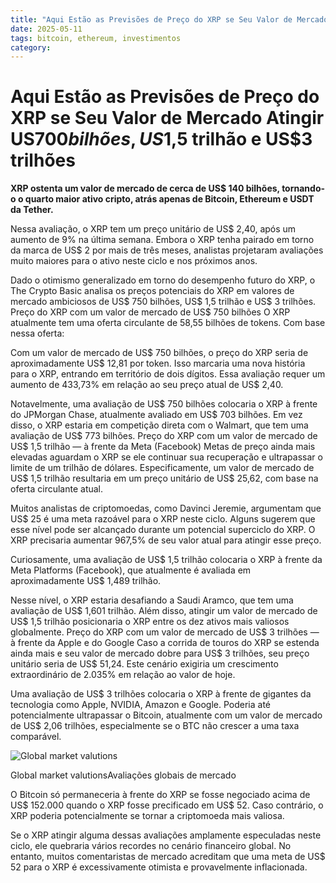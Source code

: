 ```yaml
---
title: "Aqui Estão as Previsões de Preço do XRP se Seu Valor de Mercado Atingir US$700 bilhões, US$1,5 trilhão e US$3 trilhões"
date: 2025-05-11
tags: bitcoin, ethereum, investimentos
category: 
---
```


# Aqui Estão as Previsões de Preço do XRP se Seu Valor de Mercado Atingir US$700 bilhões, US$1,5 trilhão e US$3 trilhões

**XRP ostenta um valor de mercado de cerca de US$ 140 bilhões, tornando-o o quarto maior ativo cripto, atrás apenas de Bitcoin, Ethereum e USDT da Tether.**

Nessa avaliação, o XRP tem um preço unitário de US$ 2,40, após um aumento de 9% na última semana. Embora o XRP tenha pairado em torno da marca de US$ 2 por mais de três meses, analistas projetaram avaliações muito maiores para o ativo neste ciclo e nos próximos anos.

Dado o otimismo generalizado em torno do desempenho futuro do XRP, o The Crypto Basic analisa os preços potenciais do XRP em valores de mercado ambiciosos de US$ 750 bilhões, US$ 1,5 trilhão e US$ 3 trilhões.
Preço do XRP com um valor de mercado de US$ 750 bilhões
O XRP atualmente tem uma oferta circulante de 58,55 bilhões de tokens. Com base nessa oferta:

Com um valor de mercado de US$ 750 bilhões, o preço do XRP seria de aproximadamente US$ 12,81 por token. Isso marcaria uma nova história para o XRP, entrando em território de dois dígitos. Essa avaliação requer um aumento de 433,73% em relação ao seu preço atual de US$ 2,40.

Notavelmente, uma avaliação de US$ 750 bilhões colocaria o XRP à frente do JPMorgan Chase, atualmente avaliado em US$ 703 bilhões. Em vez disso, o XRP estaria em competição direta com o Walmart, que tem uma avaliação de US$ 773 bilhões.
Preço do XRP com um valor de mercado de US$ 1,5 trilhão — à frente da Meta (Facebook)
Metas de preço ainda mais elevadas aguardam o XRP se ele continuar sua recuperação e ultrapassar o limite de um trilhão de dólares. Especificamente, um valor de mercado de US$ 1,5 trilhão resultaria em um preço unitário de US$ 25,62, com base na oferta circulante atual.

Muitos analistas de criptomoedas, como Davinci Jeremie, argumentam que US$ 25 é uma meta razoável para o XRP neste ciclo. Alguns sugerem que esse nível pode ser alcançado durante um potencial superciclo do XRP. O XRP precisaria aumentar 967,5% de seu valor atual para atingir esse preço.

Curiosamente, uma avaliação de US$ 1,5 trilhão colocaria o XRP à frente da Meta Platforms (Facebook), que atualmente é avaliada em aproximadamente US$ 1,489 trilhão.

Nesse nível, o XRP estaria desafiando a Saudi Aramco, que tem uma avaliação de US$ 1,601 trilhão. Além disso, atingir um valor de mercado de US$ 1,5 trilhão posicionaria o XRP entre os dez ativos mais valiosos globalmente.
Preço do XRP com um valor de mercado de US$ 3 trilhões — à frente da Apple e do Google
Caso a corrida de touros do XRP se estenda ainda mais e seu valor de mercado dobre para US$ 3 trilhões, seu preço unitário seria de US$ 51,24. Este cenário exigiria um crescimento extraordinário de 2.035% em relação ao valor de hoje.

Uma avaliação de US$ 3 trilhões colocaria o XRP à frente de gigantes da tecnologia como Apple, NVIDIA, Amazon e Google. Poderia até potencialmente ultrapassar o Bitcoin, atualmente com um valor de mercado de US$ 2,06 trilhões, especialmente se o BTC não crescer a uma taxa comparável.

![Global market valutions](https://thecryptobasic.com/wp-content/uploads/2025/05/Global-market-valutions.png)

Global market valutionsAvaliações globais de mercado

O Bitcoin só permaneceria à frente do XRP se fosse negociado acima de US$ 152.000 quando o XRP fosse precificado em US$ 52. Caso contrário, o XRP poderia potencialmente se tornar a criptomoeda mais valiosa.

Se o XRP atingir alguma dessas avaliações amplamente especuladas neste ciclo, ele quebraria vários recordes no cenário financeiro global. No entanto, muitos comentaristas de mercado acreditam que uma meta de US$ 52 para o XRP é excessivamente otimista e provavelmente inflacionada.

